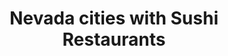 ---
layout: state
title: Nevada cities with Sushi Restaurants
permalink: /nevada/
stateAbbr: NV
stateName: Nevada
place_type: Sushi Restaurant
---